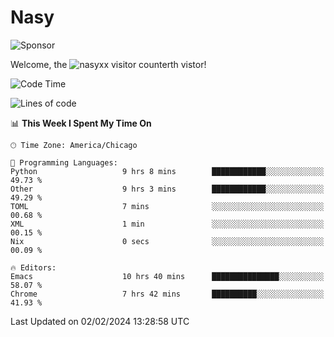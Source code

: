 # Nasy

<!--
<p align="center">
<img height="200" src="https://github-readme-stats.vercel.app/api?username=nasyxx&count_private=true&show_icons=true&theme=dracula&include_all_commits=true"/>
<img height="200" src="https://github-readme-stats.vercel.app/api/top-langs/?username=nasyxx&theme=dracula&hide=html,jupyter+notebook&count_private=true&show_icons=true"/>
</p>

  
----------------
-->

![Sponsor](https://img.shields.io/static/v1.svg?label=Sponsor&message=%E2%9D%A4&logo=GitHub&style=flat&color=pink)
 
Welcome, the ![nasyxx visitor counter](https://count.getloli.com/get/@nasyxx?theme=rule34)th vistor!
 
<!--START_SECTION:waka-->
![Code Time](http://img.shields.io/badge/Code%20Time-4%2C280%20hrs%2019%20mins-blue)

![Lines of code](https://img.shields.io/badge/From%20Hello%20World%20I%27ve%20Written-6.3%20million%20lines%20of%20code-blue)

📊 **This Week I Spent My Time On** 

```text
🕑︎ Time Zone: America/Chicago

💬 Programming Languages: 
Python                   9 hrs 8 mins        ████████████░░░░░░░░░░░░░   49.73 % 
Other                    9 hrs 3 mins        ████████████░░░░░░░░░░░░░   49.29 % 
TOML                     7 mins              ░░░░░░░░░░░░░░░░░░░░░░░░░   00.68 % 
XML                      1 min               ░░░░░░░░░░░░░░░░░░░░░░░░░   00.15 % 
Nix                      0 secs              ░░░░░░░░░░░░░░░░░░░░░░░░░   00.09 % 

🔥 Editors: 
Emacs                    10 hrs 40 mins      ███████████████░░░░░░░░░░   58.07 % 
Chrome                   7 hrs 42 mins       ██████████░░░░░░░░░░░░░░░   41.93 % 
```


 Last Updated on 02/02/2024 13:28:58 UTC
<!--END_SECTION:waka-->

<!-- ![visitors](https://visitor-badge.laobi.icu/badge?page_id=nasyxx.nasyxx) -->
